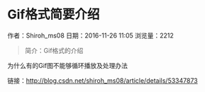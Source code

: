 # Gif格式简要介绍
作者：Shiroh_ms08
日期：2016-11-26 11:05
浏览量：2212
> 简介：Gif格式的介绍

为什么有的Gif图不能够循环播放及处理办法

 链接：http://blog.csdn.net/shiroh_ms08/article/details/53347873
